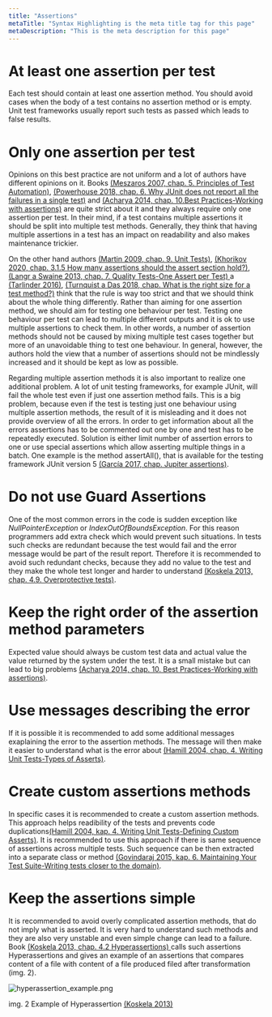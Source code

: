 ```yaml
---
title: "Assertions"
metaTitle: "Syntax Highlighting is the meta title tag for this page"
metaDescription: "This is the meta description for this page"
---
```


# At least one assertion per test


Each test should contain at least one assertion method. You should avoid cases when the body of a test contains no assertion method or is empty. Unit test frameworks usually report such tests as passed which leads to false results.

# Only one assertion per test

Opinions on this best practice are not uniform and a lot of authors have different opinions on it. Books [(Meszaros 2007, chap. 5. Principles of Test Automation)](#978-0-13-149505-0), [(Powerhouse 2018, chap. 6. Why JUnit does not report all the failures in a single test)](#978-1-976900-84-6) and [(Acharya 2014, chap. 10.Best  Practices-Working with assertions)](#978-1-78398-251-6-978-1-78398-250-9) are quite strict about it and they always require only one assertion per test. In their mind, if a test contains multiple assertions it should be split into multiple test methods. Generally, they think that having multiple assertions in a test has an impact on readability and also makes maintenance trickier.

On the other hand authors [(Martin 2009, chap. 9. Unit Tests)](#978-0-13-235088-4), [(Khorikov 2020, chap. 3.1.5 How many assertions should the assert section hold?)](#978-1-61729-627-7), [(Langr a Swaine 2013, chap. 7. Quality Tests-One Assert per Test) ](#978-1-937785-48-2) a
[(Tarlinder 2016)](#978-0-13-429106-2), [(Turnquist a Das 2018, chap. What is the right size for a test method?)](#978-1-78728-150-9) think that the rule is way too strict and that we should think about the whole thing differently. Rather than aiming for one assertion method, we should aim for testing one behaviour per test. Testing one behaviour per test can lead to multiple different outputs and it is ok to use multiple assertions to check them. In other words, a number of assertion methods should not be caused by mixing multiple test cases together but more of an unavoidable thing to test one behaviour. In general, however, the authors hold the view that a number of assertions should not be mindlessly increased and it should be kept as low as possible.

Regarding multiple assertion methods it is also important to realize one additional problem. A lot of unit testing frameworks, for example JUnit, will fail the whole test even if just one assertion method fails. This is a big problem, because even if the test is testing just one behaviour using multiple assertion methods, the result of it is misleading and it does not provide overview of all the errors. In order to get information about all the errors assertions has to be commented out one by one and test has to be repeatedly executed. Solution is either limit number of assertion errors to one or use special assertions which allow asserting multiple things in a batch. One example is the method assertAll(), that is available for the testing framework JUnit version 5 [(García 2017, chap. Jupiter assertions)](#978-1-78712-439-4).

# Do not use Guard Assertions

One of the most common errors in the code is sudden exception like *NullPointerException* or *IndexOutOfBoundsException*. For this reason programmers add extra check which would prevent such situations. In tests such checks are redundant because the test would fail and the error message would be part of the result report. Therefore it is recommended to avoid such redundant checks, because they add no value to the test and they make the whole test longer and harder to understand [(Koskela 2013, chap. 4.9. Overprotective tests)](#978-1-935182-57-3).

# Keep the right order of the assertion method parameters

Expected value should always be custom test data and actual value the value returned by the system under the test. It is a small mistake but can lead to big problems [(Acharya 2014, chap. 10. Best Practices-Working with assertions)](#978-1-78398-251-6-978-1-78398-250-9).

# Use messages describing the error

If it is possible it is recommended to add some additional messages exaplaining the error to the assertion methods. The message will then make it easier to understand what is the error about [(Hamill 2004, chap. 4. Writing Unit Tests-Types of Asserts)](#978-0-596-00689-1).

# Create custom assertions methods

In specific cases it is recommended to create a custom assertion methods. This approach helps readibility of the tests and prevents code duplications[(Hamill 2004, kap. 4. Writing Unit Tests-Defining Custom Asserts)](#978-0-596-00689-1). It is recommended to use this approach if there is same sequence of assertions across multiple tests. Such sequence can be then extracted into a separate class or method [(Govindaraj 2015, kap. 6. Maintaining Your Test Suite-Writing tests closer to the domain)](#978-1-78398-792-4).

# Keep the assertions simple

It is recommended to avoid overly complicated assertion methods, that do not imply what is asserted. It is very hard to understand such methods and they are also very unstable and even simple change can lead to a failure. Book [(Koskela 2013, chap. 4.2 Hyperassertions) ](#978-1-935182-57-3) calls such assertions Hyperassertions and
gives an example of an assertions that compares content of a file with content of a file produced filed after transformation (img. 2).

![hyperassertion_example.png](./hyperassertion_example.png)

img. 2 Example of Hyperassertion [(Koskela 2013)](#978-1-935182-57-3)
